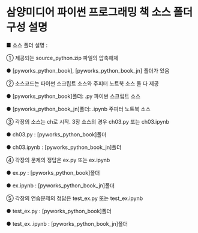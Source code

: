 # 삼양미디어 파이썬 프로그래밍 책 소스 폴더 구성 설명


■ 소스 폴더 설명 :

① 제공되는 source_python.zip 파일의 압축해제

● [pyworks_python_book], [pyworks_python_book_jn] 폴더가 있음


② 소스코드는 파이썬 스크립트 소스와 주피터 노트북 소스 둘 다 제공

● [pyworks_python_book]폴더: .py 파이썬 스크립트 소스

● [pyworks_python_book_jn]폴더: .ipynb 주피터 노트북 소스


③ 각장의 소스는 ch로 시작. 3장 소스의 경우 ch03.py 또는 ch03.ipynb

● ch03.py : [pyworks_python_book]폴더

● ch03.ipynb : [pyworks_python_book_jn]폴더


④ 각장의 문제의 정답은 ex.py 또는 ex.ipynb

● ex.py : [pyworks_python_book]폴더

● ex.ipynb : [pyworks_python_book_jn]폴더


⑤ 각장의 연습문제의 정답은 test_ex.py 또는 test_ex.ipynb

● test_ex.py : [pyworks_python_book]폴더

● test_ex..ipynb : [pyworks_python_book_jn]폴더

